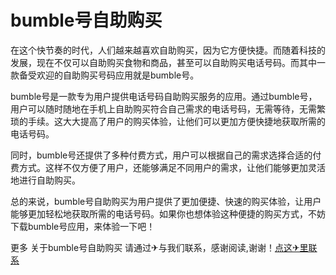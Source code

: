 # bumble号自助购买

在这个快节奏的时代，人们越来越喜欢自助购买，因为它方便快捷。而随着科技的发展，现在不仅可以自助购买食物和商品，甚至可以自助购买电话号码。而其中一款备受欢迎的自助购买号码应用就是bumble号。

bumble号是一款专为用户提供电话号码自助购买服务的应用。通过bumble号，用户可以随时随地在手机上自助购买符合自己需求的电话号码，无需等待，无需繁琐的手续。这大大提高了用户的购买体验，让他们可以更加方便快捷地获取所需的电话号码。

同时，bumble号还提供了多种付费方式，用户可以根据自己的需求选择合适的付费方式。这样不仅方便了用户，还能够满足不同用户的需求，让他们能够更加灵活地进行自助购买。

总的来说，bumble号自助购买为用户提供了更加便捷、快速的购买体验，让用户能够更加轻松地获取所需的电话号码。如果你也想体验这种便捷的购买方式，不妨下载bumble号应用，来体验一下吧！

更多 关于bumble号自助购买 请通过✈与我们联系，感谢阅读,谢谢！[点这✈里联系](https://d.k02.cc)